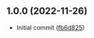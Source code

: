 ## 1.0.0 (2022-11-26)

* Initial commit ([fb6d825](https://github.com/melon95/smobx/commit/fb6d825))



